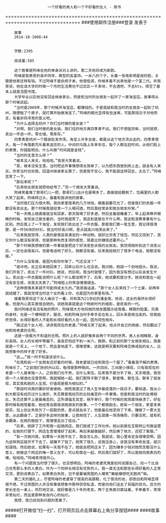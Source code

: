                        一个好看的男人和一个不好看的女人 - 简书
================================================================================
###使用邮件注册###登录        发表于


        
        故事
        2014-10-1008:44


        字数:2395

        阅读量:585

        这个故事是阿峰在他的单身派对上讲的，第二天他将成为新郎。
        阿峰是我表哥的高中同学，典型的高富帅。一米八的个子，长着一张电影明星般的脸，关键是他家还特有钱。不过阿峰不是纨绔子弟，他很低调，你根本看不出来他是一个富二代。听我哥说，他在读大学的时候一个月的生活费也不过区区一千来块，不去酒吧，不去ktv，得空了基本上就是泡图书馆。
        大学毕业以后他没有回去继承家业，而是和当时的女朋友一起开了一家淘宝店。故事得从那个时候说起。
        “当时是2009年，那个时候开淘宝店，都赚钱的。于是我就和我当时的女朋友一起到了杭州，随便租了个房子，就打算开始做淘宝了。”阿峰的眼光显得有些迷离，可能那段日子对他而言，有着非同寻常的意义吧。
        “为什么选择去杭州？你们当时做的是女装？”
        “对啊，我们当时做的是女装。我们住的地方离四季青不远。我们不想囤货嘛，当时就想，卖出一件进一件。零仓储，零库存。”
        四季青是杭州一个服装批发市场，淘宝上许多女装，都是从这个地方流出去的。四季青很大，每一个角落都充斥着来选货的人。中间的马路上车来车往，每个人都在赶时间，从他们脸上的表情，你就能明白，什么叫做“时间就是金钱”。
        “当时的生意怎么样？”
        “根本没人来买，哈哈哈。”我哥大笑着说。
        “恩，根本没有生意。当时把这件事情想得太简单了，以为把东西放到网上去，就会有人来买。你哥当时也劝我，回温州继承家业算了，但是我不甘心，我不能就这样回去，太怂了。”阿峰苦笑了一下。
        “那后来呢？”
        “后来他女朋友就把他给甩了。”另一个朋友大笑着说。
        阿峰笑着推了那哥们儿一把，那哥们儿估计也是喝多了，直接就给翻倒了。包厢里的人都大笑了起来。阿峰转过头，接着和我讲他的故事。
        “当时我们压力很大啊。我向家里借来的几万块钱，眼看就要花光了，但是我们的衣服一件都没有卖出去。那个时候我就经常一个人喝闷酒，然后我经常会和我女朋友吵架。”
        “有一天晚上她直接就没有回家，那天我喝了好多酒，然后坐着就睡着了。早上起来睁开眼睛的时候，发现自己是坐着的，当时我就笑了。我这到底是在干什么啊，我这和浪费青春有什么区别。然后我上了一下淘宝，发现我们卖出去了一件衣服，那是我们第一笔生意，我记得很清楚，是一件56块的衬衫。我当时好高兴啊，差点就高兴地哭出来了。”
        “后来我就觉得，人真的是很容易满足的一种动物。就好比你丢了钱包，然后又找到了，其实你什么都没有获得，但是那种失而复得的感觉，简直比你赚钱还要开心。”
        “那个时候我想做的第一件事就是把这个好消息告诉我的女朋友。我觉得她听到这个消息以后，一定也会很高兴。但是电话响了好久，她都没有接。后来我给她打了很多个电话，她都没有接。”
        “为什么没有接，是因为和你吵架了，气还没消？”
        “或许吧。反正后来她回来了，回来以后什么也没说。我问她，她就一个劲地摇头。我说，我们开张了，卖出了一件衬衫。她说，然后呢。我当时就懵了，因为我没有想过以后会发生什么。卖出去一件衣服能说明什么呢？什么都说明不了。后来，她说要和我分手。她说和我在一起没有安全感，说我太天真了。”阿峰脸上的笑容慢慢褪去。
        “这种感情本来就不可能持续太久的。”我哥插话道，“那个女人后来找了一个土豪，前两年就结婚了。我就觉得当时这个女的看上你，也是因为你家里有钱。”
        接着我哥将这个女人痛诉了一番，并称其为21世纪的潘金莲。他说，这女的虽然长得好看，但是内心其实是很丑陋的。说她简直就是这个物欲时代的缩影，是悲哀的一代。
        我问阿峰还有没有她的照片，阿峰很大方地将她的朋友圈展示给我看。精致的脸蛋，完美的身材，也是一个模特胚子。据说，他和阿峰当时手牵手走在街上，回头率是相当高的。但我始终觉得，长得好看的人不能和长得好看的人在一起，因为同性相斥。
        “跳过这个女人吧，讲讲我现在的老婆。”阿峰又笑了起来。他点开自己的相册，然后翻出了他和他老婆的合照。
        这是一张极为不和谐的合照。照片上的人就好像来自两个不同的世界。男人长相精致，身形高挑。女人的长相中等偏下，身高恐怕还不到一米六，微胖。和之前的那个女朋友相比，简直就是一个天上，一个地下，而且是地底下。很难想象，这就是明天要和阿峰交换戒指的女人，比我想象中的样子差了好多。
        “这……”我一时不知道该说什么。
        “在我和前一个女朋友还好着的时候，我老婆就已经和我住一个屋了。”看着我不解的表情，阿峰乐了，“之前我们到杭州以后，租得是那种隔间。一共四间，三间是小情侣，只有我现在的老婆一个人是单独一人。之前我们也不熟，没什么来往。后来我不是分手了嘛，天天喝酒，我觉得一个人喝酒也没意思啊，我就喊她一起。我们那阵子聊了很多，聊爱情，聊生活。聊多了就发现，其实我和她的人生观、价值观是极为相似的。”
        “那段时间真的要好好谢谢她。她陪我度过了我人生中最低落的一段日子。要知道，我从小到大都没有经历过什么挫折，失恋算是我经历的比较痛苦的一件事情。但是和我当时的处境相比，失恋还算不上是最痛苦的。正所谓福无双至，祸不单行，那个时候的我简直快崩溃了。好在那时候有她陪着我，她经常会跟我讲她朋友的故事，一个个都很励志。她有一个朋友，家里本来就穷，加上创业失败欠了一屁股的债，差点就自杀了。但是最后他坚持了下来，赚做了一票大生意，从此翻身了。正是好多这样的故事，让我相信了，人生就像一场场赌局，只要没死，就有机会翻身。在她的鼓励下，我慢慢走出了低谷。”
        “后来，她辞了工作和我一起搞网店，我们就成了工作伙伴。她以前是在互联网公司做运营的，在她的打理下，网店生意慢慢好了起来。再后来越做越好，然后换了地方，还招了客服。”
        “有一次她问我，如果有一天她不在了，我会怎么办。我就说，我心里肯定会很难受啊。因为这样网店就开不下去了，就赚不了钱了。她笑了很久，说我没良心，说我没有革命友谊，就只知道钱。然后她说，如果有一天我不在了，她就会把网店关了，因为赚多少钱对她而言都没什么意义，她做这个网店的唯一意义在于，可以和我在一起。然后我们就好了，所以是她向我表白的噢。哈哈哈。”阿峰笑得很开心。
        有一个问题我当时想了很久，也没想明白。阿峰的老婆究竟是如何说服自己，向一个比自己优秀那么多的人表白。作为一个同样长相没有优势的人，我一直无法和那些长得好看的人正常交流，更别说表白了。如果表白失败，岂不是要被周围的人嘲笑“癞蛤蟆想吃天鹅肉”嘛。
        第二天的婚礼上，尽管阿峰的老婆穿了很高的高跟鞋，化了很浓的妆，却依旧和阿峰显得很不搭。不过周围的人并没有像我想象中那样窃窃私语，而是向他们送去了祝福的目光。双方的家长坐在一桌上，热烈地交谈，就好像是几十年的老友。两个主角面对面站着，手牵着手，笑得异常灿烂，而且是那种发自内心的灿烂。
        我想，我已经找到问题的答案了。
#####打开微信“扫一扫”，打开网页后点击屏幕右上角分享按钮####
        ####故事####
      
